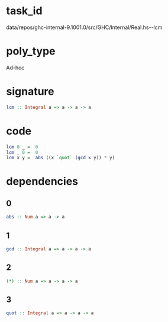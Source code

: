 
# task_id
data/repos/ghc-internal-9.1001.0/src/GHC/Internal/Real.hs--lcm

# poly_type
Ad-hoc

# signature
```haskell
lcm :: Integral a => a -> a -> a
```   

# code
```haskell
lcm 0 _ =  0
lcm _ 0 =  0
lcm x y =  abs ((x `quot` (gcd x y)) * y)
```

# dependencies
## 0
```haskell
abs :: Num a => a -> a
```
## 1
```haskell
gcd :: Integral a => a -> a -> a
```
## 2
```haskell
(*) :: Num a => a -> a -> a
```
## 3
```haskell
quot :: Integral a => a -> a -> a
```
